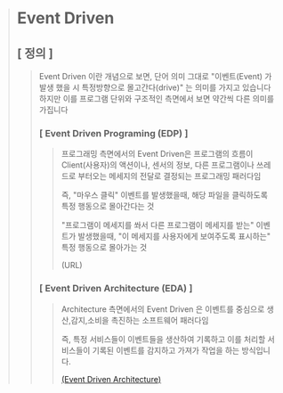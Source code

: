> # Event Driven
> ## **[ 정의 ]**
>> Event Driven 이란 개념으로 보면, 단어 의미 그대로 "이벤트(Event) 가 발생 했을 시 특정방향으로 몰고간다(drive)" 는 의미를 가지고 있습니다
>> 하지만 이를 프로그램 단위와 구조적인 측면에서 보면 약간씩 다른 의미를 가집니다
>> 
>> ### <strong>[ Event Driven Programing (EDP) ]</strong>
>>> 
>>> 프로그래밍 측면에서의 Event Driven은 프로그램의 흐름이 Client(사용자)의 액션이나, 센서의 정보, 다른 프로그램이나 쓰레드로 부터오는 메세지의 전달로 결정되는 프로그래밍 패러다임
>>> 
>>> 즉, "마우스 클릭" 이벤트를 발생했을때, 해당 파일을 클릭하도록 특정 행동으로 몰아간다는 것
>>> 
>>> "프로그램이 메세지를 쏴서 다른 프로그램이 메세지를 받는" 이벤트가 발생했을때, "이 메세지를 사용자에게 보여주도록 표시하는" 특정 행동으로 몰아가는 것
>>> 
>>> (URL)
>>>
>> ### <strong>[ Event Driven Architecture (EDA) ]</strong>
>>> Architecture 측면에서의 Event Driven 은 이벤트를 중심으로 생산,감지,소비을 촉진하는 소프트웨어 패러다임
>>> 
>>> 즉, 특정 서비스들이 이벤트들을 생산하여 기록하고 이를 처리할 서비스들이 기록된 이벤트를 감지하고 가져가 작업을 하는 방식입니다.
>>> 
>>> [(Event Driven Architecture)](https://github.com/ByeonChanHO/Back_End_Study/blob/main/%EA%B3%B5%EB%B6%80%EB%B0%A9/Event%20Driven/02_EDA.md)

